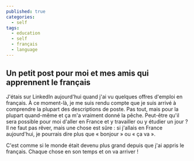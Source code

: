 ```yaml
---
published: true
categories:
  - self
tags:
  - education
  - self
  - français
  - language
---
```

## Un petit post pour moi et mes amis qui apprennent le français

J'étais sur LinkedIn aujourd'hui quand j'ai vu quelques offres d'emploi en français. À ce moment-là, je me suis rendu compte que je suis arrivé à comprendre la plupart des descriptions de poste. Pas tout, mais pour la plupart quand-même et ça m'a vraiment donné la pêche. Peut-être qu'il sera possible pour moi d'aller en France et y travailler ou y étudier un jour ? Il ne faut pas rêver, mais une chose est sûre : si j'allais en France aujourd'hui, je pourrais dire plus que « bonjour » ou « ça va ».

C'est comme si le monde était devenu plus grand depuis que j'ai appris le français. Chaque chose en son temps et on va arriver !
